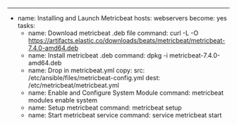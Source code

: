 ---
 - name: Installing and Launch Metricbeat
   hosts: webservers
   become: yes
   tasks:
   - name: Download metricbeat .deb file
     command: curl -L -O https://artifacts.elastic.co/downloads/beats/metricbeat/metricbeat-7.4.0-amd64.deb
   - name: Install metricbeat .deb
     command: dpkg -i metricbeat-7.4.0-amd64.deb
   - name: Drop in metricbeat.yml
     copy:
       src: /etc/ansible/files/metricbeat-config.yml
       dest: /etc/metricbeat/metricbeat.yml
   - name: Enable and Configure System Module
     command: metricbeat modules enable system
   - name: Setup metricbeat
     command: metricbeat setup
   - name: Start metricbeat service
     command: service metricbeat start